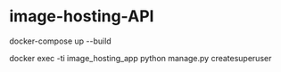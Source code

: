 # image-hosting-API

docker-compose up --build

docker exec -ti image_hosting_app python manage.py createsuperuser 